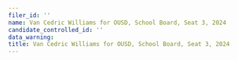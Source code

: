 ```yaml
---
filer_id: ''
name: Van Cedric Williams for OUSD, School Board, Seat 3, 2024
candidate_controlled_id: ''
data_warning: 
title: Van Cedric Williams for OUSD, School Board, Seat 3, 2024
---
```

